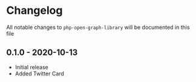 # Changelog

All notable changes to `php-open-graph-library` will be documented in this file

## 0.1.0 - 2020-10-13

- Initial release
- Added Twitter Card
